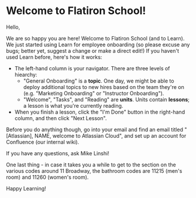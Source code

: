 # Welcome to Flatiron School!

Hello,

We are so happy you are here! Welcome to Flatiron School (and to Learn). We just started using Learn for employee onboarding (so please excuse any bugs; better yet, suggest a change or make a direct edit!) If you haven't used Learn before, here's how it works:
- The left-hand column is your navigator. There are three levels of hiearchy:
  - "General Onboarding" is a **topic**. One day, we might be able to deploy additional topics to new hires based on the team they're on (e.g. "Marketing Onboarding" or "Instructor Onboarding").
  - "Welcome", "Tasks", and "Reading" are **units**. Units contain **lessons**; a lesson is what you're currently reading.
- When you finish a lesson, click the "I'm Done" button in the right-hand column, and then click "Next Lesson".

Before you do anything though, go into your email and find an email titled "[Atlassian], NAME, welcome to Atlassian Cloud", and set up an account for Confluence (our internal wiki).

If you have any questions, ask Mike Linshi!

One last thing - in case it takes you a while to get to the section on the various codes around 11 Broadway, the bathroom codes are 11215 (men's room) and 11260 (women's room).

Happy Learning!
